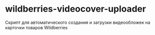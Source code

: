 # wildberries-videocover-uploader
Скрипт для автоматического создания и загрузки видеообложек на карточки товаров Wildberries
